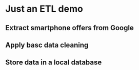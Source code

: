 # Just an ETL demo

## Extract smartphone offers from Google

## Apply basc data cleaning

## Store data in a local database